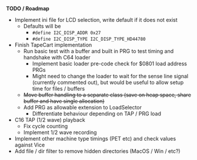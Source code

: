 **TODO / Roadmap**

- Implement ini file for LCD selection, write default if it does not exist
  - Defaults will be
    - `#define I2C_DISP_ADDR 0x27`
    - `#define I2C_DISP_TYPE I2C_DISP_TYPE_HD44780`
- Finish TapeCart implementation
  - Run basic test with a buffer and built in PRG to test timing and handshake with C64 loader
    - Implement basic loader pre-code check for $0801 load address PRGs
    - Might need to change the loader to wait for the sense line signal (currently commented out), but would be useful to allow setup time for files / buffers
  - ~~Move buffer handling to a separate class (save on heap space, share buffer and have single allocation)~~
  - Add PRG as allowable extension to LoadSelector
    - Differentiate behaviour depending on TAP / PRG load
- C16 TAP (1/2 wave) playback
  - Fix cycle counting
  - Implement 1/2 wave recording
- Implement other machine type timings (PET etc) and check values against Vice
- Add file / dir filter to remove hidden directories (MacOS / Win / etc?)

